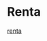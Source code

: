 # Renta
[renta](https://user-images.githubusercontent.com/77582071/163275163-5a64f8df-6721-40a2-95f5-4dde58baeb9c.jpeg)

